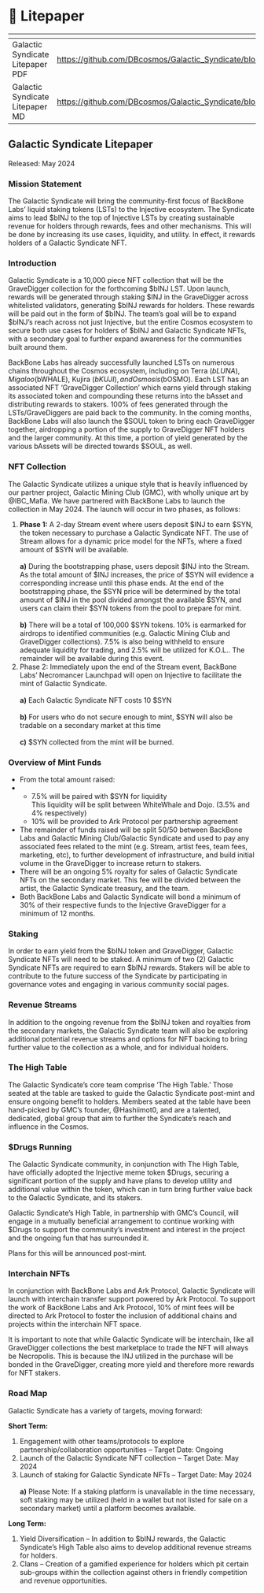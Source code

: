 # 📃 Litepaper

<table data-card-size="large" data-view="cards"><thead><tr><th></th><th data-hidden data-card-target data-type="content-ref"></th><th data-hidden data-card-cover data-type="files"></th></tr></thead><tbody><tr><td>Galactic Syndicate Litepaper PDF</td><td><a href="https://github.com/DBcosmos/Galactic_Syndicate/blob/main/Litepapers/Galactic%20Syndicate%20Litepaper.pdf">https://github.com/DBcosmos/Galactic_Syndicate/blob/main/Litepapers/Galactic%20Syndicate%20Litepaper.pdf</a></td><td><a href="../.gitbook/assets/image.png">image.png</a></td></tr><tr><td>Galactic Syndicate Litepaper MD</td><td><a href="https://github.com/DBcosmos/Galactic_Syndicate/blob/main/Litepapers/Galactic%20Syndicate%20Litepaper.md">https://github.com/DBcosmos/Galactic_Syndicate/blob/main/Litepapers/Galactic%20Syndicate%20Litepaper.md</a></td><td><a href="../.gitbook/assets/image (1).png">image (1).png</a></td></tr></tbody></table>

## Galactic Syndicate Litepaper

Released: May 2024

&#x20;

### Mission Statement

The Galactic Syndicate will bring the community-first focus of BackBone Labs’ liquid staking tokens (LSTs) to the Injective ecosystem. The Syndicate aims to lead $bINJ to the top of Injective LSTs by creating sustainable revenue for holders through rewards, fees and other mechanisms. This will be done by increasing its use cases, liquidity, and utility. In effect, it rewards holders of a Galactic Syndicate NFT.

### Introduction

Galactic Syndicate is a 10,000 piece NFT collection that will be the GraveDigger collection for the forthcoming $bINJ LST.  Upon launch, rewards will be generated through staking $INJ in the GraveDigger across whitelisted validators, generating $bINJ rewards for holders. These rewards will be paid out in the form of $bINJ. The team’s goal will be to expand $bINJ’s reach across not just Injective, but the entire Cosmos ecosystem to secure both use cases for holders of $bINJ and Galactic Syndicate NFTs, with a secondary goal to further expand awareness for the communities built around them.

BackBone Labs has already successfully launched LSTs on numerous chains throughout the Cosmos ecosystem, including on Terra ($bLUNA), Migaloo ($bWHALE), Kujira ($bKUJI), and Osmosis ($bOSMO). Each LST has an associated NFT ‘GraveDigger Collection’ which earns yield through staking its associated token and compounding these returns into the bAsset and distributing rewards to stakers. 100% of fees generated through the LSTs/GraveDiggers are paid back to the community. In the coming months, BackBone Labs will also launch the $SOUL token to bring each GraveDigger together, airdropping a portion of the supply to GraveDigger NFT holders and the larger community. At this time, a portion of yield generated by the various bAssets will be directed towards $SOUL, as well.

### NFT Collection

The Galactic Syndicate utilizes a unique style that is heavily influenced by our partner project, Galactic Mining Club (GMC), with wholly unique art by @IBC\_Mafia. We have partnered with BackBone Labs to launch the collection in May 2024. The launch will occur in two phases, as follows:

1. **Phase 1:** A 2-day Stream event where users deposit $INJ to earn $SYN, the token necessary to purchase a Galactic Syndicate NFT. The use of Stream allows for a dynamic price model for the NFTs, where a fixed amount of $SYN will be available. \
   \
   **a)** During the bootstrapping phase, users deposit $INJ into the Stream. As the total amount of $INJ increases, the price of $SYN will evidence a corresponding increase until this phase ends.  At the end of the bootstrapping phase, the $SYN price will be determined by the total amount of $INJ in the pool divided amongst the available $SYN, and users can claim their $SYN tokens from the pool to prepare for mint.\
   \
   **b)** There will be a total of 100,000 $SYN tokens. 10% is earmarked for airdrops to identified communities (e.g. Galactic Mining Club and GraveDigger collections). 7.5% is also being withheld to ensure adequate liquidity for trading, and 2.5% will be utilized for K.O.L.. The remainder will be available during this event.
2. Phase 2: Immediately upon the end of the Stream event, BackBone Labs’ Necromancer Launchpad will open on Injective to facilitate the mint of Galactic Syndicate.\
   \
   **a)** Each Galactic Syndicate NFT costs 10 $SYN\
   \
   **b)** For users who do not secure enough to mint, $SYN will also be tradable on a secondary market at this time\
   \
   **c)** $SYN collected from the mint will be burned.

&#x20;    &#x20;

### Overview of Mint Funds

* From the total amount raised:
*
  * 7.5% will be paired with $SYN for liquidity\
    This liquidity will be split between WhiteWhale and Dojo. (3.5% and 4% respectively)
  * 10% will be provided to Ark Protocol per partnership agreement
* The remainder of funds raised will be split 50/50 between BackBone Labs and Galactic Mining Club/Galactic Syndicate and used to pay any associated fees related to the mint (e.g. Stream, artist fees, team fees, marketing, etc), to further development of infrastructure, and build initial volume in the GraveDigger to increase return to stakers.
* There will be an ongoing 5% royalty for sales of Galactic Syndicate NFTs on the secondary market. This fee will be divided between the artist, the Galactic Syndicate treasury, and the team.
* Both BackBone Labs and Galactic Syndicate will bond a minimum of 30% of their respective funds to the Injective GraveDigger for a minimum of 12 months.

### Staking

In order to earn yield from the $bINJ token and GraveDigger, Galactic Syndicate NFTs will need to be staked. A minimum of two (2) Galactic Syndicate NFTs are required to earn $bINJ rewards. Stakers will be able to contribute to the future success of the Syndicate by participating in governance votes and engaging in various community social pages.

### Revenue Streams

In addition to the ongoing revenue from the $bINJ token and royalties from the secondary markets, the Galactic Syndicate team will also be exploring additional potential revenue streams and options for NFT backing to bring further value to the collection as a whole, and for individual holders.

### The High Table

The Galactic Syndicate’s core team comprise ‘The High Table.’ Those seated at the table are tasked to guide the Galactic Syndicate post-mint and ensure ongoing benefit to holders. Members seated at the table have been hand-picked by GMC’s founder, @Hashiimot0, and are a talented, dedicated, global group that aim to further the Syndicate’s reach and influence in the Cosmos.

### $Drugs Running

The Galactic Syndicate community, in conjunction with The High Table, have officially adopted the Injective meme token $Drugs, securing a significant portion of the supply and have plans to develop utility and additional value within the token, which can in turn bring further value back to the Galactic Syndicate, and its stakers.&#x20;

Galactic Syndicate’s High Table, in partnership with GMC’s Council, will engage in a mutually beneficial arrangement to continue working with $Drugs to support the community’s investment and interest in the project and the ongoing fun that has surrounded it.

Plans for this will be announced post-mint.

### Interchain NFTs

In conjunction with BackBone Labs and Ark Protocol, Galactic Syndicate will launch with interchain transfer support powered by Ark Protocol. To support the work of BackBone Labs and Ark Protocol, 10% of mint fees will be directed to Ark Protocol to foster the inclusion of additional chains and projects within the interchain NFT space.

It is important to note that while Galactic Syndicate will be interchain, like all GraveDigger collections the best marketplace to trade the NFT will always be Necropolis. This is because the INJ utilized in the purchase will be bonded in the GraveDigger, creating more yield and therefore more rewards for NFT stakers.&#x20;

### Road Map

Galactic Syndicate has a variety of targets, moving forward:&#x20;

**Short Term:**

1. Engagement with other teams/protocols to explore partnership/collaboration opportunities – Target Date: Ongoing
2. Launch of the Galactic Syndicate NFT collection – Target Date: May 2024
3. Launch of staking for Galactic Syndicate NFTs – Target Date: May 2024\
   \
   **a)** Please Note: If a staking platform is unavailable in the time necessary, soft staking may be utilized (held in a wallet but not listed for sale on a secondary market) until a platform becomes available.

**Long Term:**

1. Yield Diversification – In addition to $bINJ rewards, the Galactic Syndicate’s High Table also aims to develop additional revenue streams for holders.
2. Clans – Creation of a gamified experience for holders which pit certain sub-groups within the collection against others in friendly competition and revenue opportunities.&#x20;

